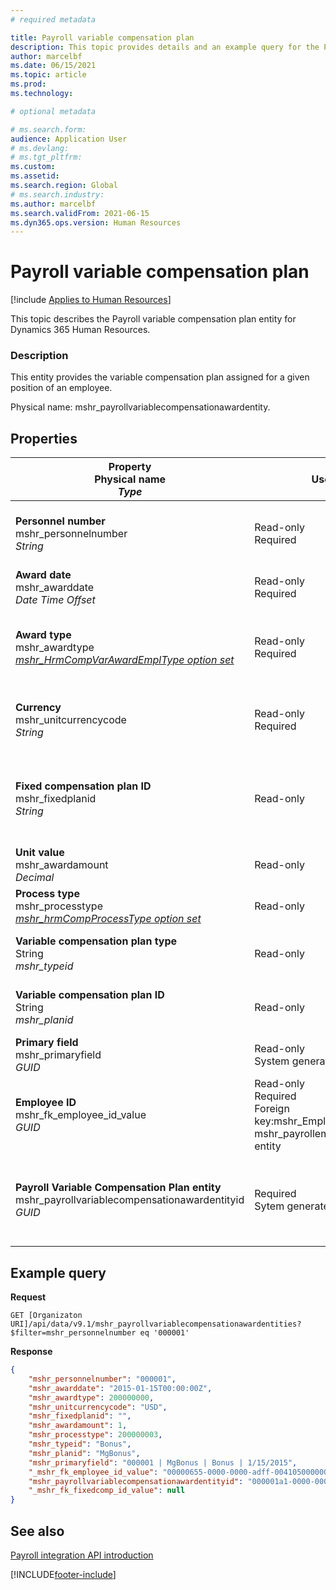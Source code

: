 ```yaml
---
# required metadata

title: Payroll variable compensation plan
description: This topic provides details and an example query for the Payroll variable compensation plan entity in Dynamics 365 Human Resources.
author: marcelbf
ms.date: 06/15/2021
ms.topic: article
ms.prod: 
ms.technology: 

# optional metadata

# ms.search.form: 
audience: Application User
# ms.devlang: 
# ms.tgt_pltfrm: 
ms.custom: 
ms.assetid: 
ms.search.region: Global
# ms.search.industry: 
ms.author: marcelbf
ms.search.validFrom: 2021-06-15
ms.dyn365.ops.version: Human Resources
---
```


# Payroll variable compensation plan

[!include [Applies to Human Resources](../includes/applies-to-hr.md)]

This topic describes the Payroll variable compensation plan entity for Dynamics 365 Human Resources.

### Description

This entity provides the variable compensation plan assigned for a given position of an employee.

Physical name: mshr_payrollvariablecompensationawardentity.

## Properties

| Property</br>**Physical name**</br>***Type*** | Use | Description |
| --- | --- | --- |
| **Personnel number**</br>mshr_personnelnumber</br>*String* | Read-only</br>Required |The employee's unique personnel number.  |
| **Award date**</br>mshr_awarddate</br>*Date Time Offset* | Read-only</br>Required | Date of the award |
| **Award type**</br>mshr_awardtype</br>*[mshr_HrmCompVarAwardEmplType option set](hr-admin-integration-payroll-api-award-type.md)* | Read-only</br>Required | The type of the award defined for the variable compensation plan |
| **Currency**</br>mshr_unitcurrencycode</br>*String* | Read-only </br>Required |The currency defined for the variable compensation plan   |
| **Fixed compensation plan ID**</br>mshr_fixedplanid</br>*String* | Read-only | The fixed compensation plan that is used as a basis for the calculation of the award |
| **Unit value**</br>mshr_awardamount</br>*Decimal* | Read-only | The value of the unit |
| **Process type**</br>mshr_processtype</br>*[mshr_hrmCompProcessType option set](hr-admin-integration-payroll-api-process-type.md)* | Read-only | The process type |
| **Variable compensation plan type**</br>String</br>*mshr_typeid* | Read-only | The type of the variable compensation plan |
| **Variable compensation plan ID**</br>String</br>*mshr_planid* | Read-only | The id of the variable compensation plan |
| **Primary field**</br>mshr_primaryfield</br>*GUID* | Read-only</br>System generated | |
| **Employee ID**</br>mshr_fk_employee_id_value</br>*GUID* | Read-only</br>Required</br>Foreign key:mshr_Employee_id of mshr_payrollemployeeentity entity  | Employee ID |
| **Payroll Variable Compensation Plan entity**</br>mshr_payrollvariablecompensationawardentityid</br>*GUID* | Required</br>Sytem generated | A system-generated GUID value to uniquely identify the compensation plan. |


## Example query

**Request**

```http
GET [Organizaton URI]/api/data/v9.1/mshr_payrollvariablecompensationawardentities?$filter=mshr_personnelnumber eq '000001'
```

**Response**

```json
{
    "mshr_personnelnumber": "000001",
    "mshr_awarddate": "2015-01-15T00:00:00Z",
    "mshr_awardtype": 200000000,
    "mshr_unitcurrencycode": "USD",
    "mshr_fixedplanid": "",
    "mshr_awardamount": 1,
    "mshr_processtype": 200000003,
    "mshr_typeid": "Bonus",
    "mshr_planid": "MgBonus",
    "mshr_primaryfield": "000001 | MgBonus | Bonus | 1/15/2015",
    "_mshr_fk_employee_id_value": "00000655-0000-0000-adff-004105000000",
    "mshr_payrollvariablecompensationawardentityid": "000001a1-0000-0000-adff-004105000000",
    "_mshr_fk_fixedcomp_id_value": null
}
```

## See also

[Payroll integration API introduction](hr-admin-integration-payroll-api-introduction.md)

[!INCLUDE[footer-include](../includes/footer-banner.md)]
